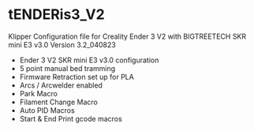 # tENDERis3_V2
Klipper Configuration file for Creality Ender 3 V2 with BIGTREETECH SKR mini E3 v3.0
Version 3.2_040823

  - Ender 3 V2 SKR mini E3 v3.0 configuration
  - 5 point manual bed tramming
  - Firmware Retraction set up for PLA
  - Arcs / Arcwelder enabled
  - Park Macro
  - Filament Change Macro
  - Auto PID Macros
  - Start & End Print gcode macros
